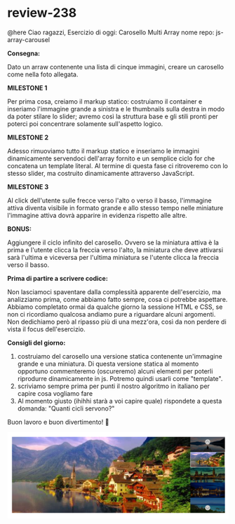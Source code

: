 # review-238

@here
Ciao ragazzi,
Esercizio di oggi: Carosello Multi Array
nome repo: js-array-carousel

**Consegna:**

Dato un arraw contenente una lista di cinque immagini, creare un carosello come nella foto allegata. 

**MILESTONE 1**

Per prima cosa, creiamo il markup statico: costruiamo il container e inseriamo l'immagine grande a sinistra e le thumbnails sulla destra in modo da poter stilare lo slider; avremo così la struttura base e gli stili pronti per poterci poi concentrare solamente sull'aspetto logico.

**MILESTONE 2**

Adesso rimuoviamo tutto il markup statico e inseriamo le immagini dinamicamente servendoci dell'array fornito e un semplice ciclo for che concatena un template literal. Al termine di questa fase ci ritroveremo con lo stesso slider, ma costruito dinamicamente attraverso JavaScript.

**MILESTONE 3**

Al click dell'utente sulle frecce verso l'alto o verso il basso, l'immagine attiva diventa visibile in formato grande e allo stesso tempo nelle miniature l'immagine attiva dovrà apparire in evidenza rispetto alle altre.

**BONUS:**

Aggiungere il ciclo infinito del carosello. Ovvero se la miniatura attiva è la prima e l'utente clicca la freccia verso l'alto, la miniatura che deve attivarsi sarà l'ultima e viceversa per l'ultima miniatura se l'utente clicca la freccia verso il basso.

**Prima di partire a scrivere codice:**

Non lasciamoci spaventare dalla complessità apparente dell'esercizio, ma analizziamo prima, come abbiamo fatto sempre, cosa ci potrebbe aspettare. Abbiamo completato ormai da qualche giorno la sessione HTML e CSS, se non ci ricordiamo qualcosa andiamo pure a riguardare alcuni argomenti. Non dedichiamo però al ripasso più di una mezz'ora, così da non perdere di vista il focus dell'esercizio.

**Consigli del giorno:**

1. costruiamo del carosello una versione statica contenente un'immagine grande e una miniatura. Di questa versione statica al momento opportuno commenteremo (oscureremo) alcuni elementi per poterli riprodurre dinamicamente in js. Potremo quindi usarli come "template". 
2. scriviamo sempre prima per punti il nostro algoritmo in italiano per capire cosa vogliamo fare
3. Al momento giusto (ihihhi starà a voi capire quale) rispondete a questa domanda: "Quanti cicli servono?"

Buon lavoro e buon divertimento! :slightly_smiling_face:

![Carosello mono-array](./carosello-mono-array.png "Mono-array")
